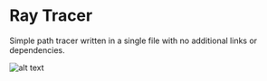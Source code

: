 
Ray Tracer
==========

Simple path tracer written in a single file with no additional links or dependencies.

![alt text](/image.ppm)

